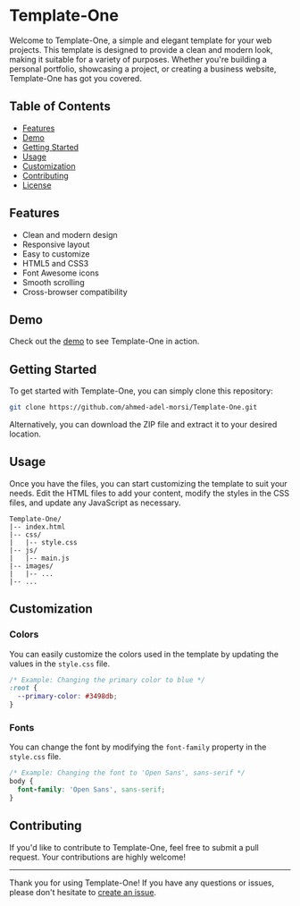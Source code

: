 # Template-One

Welcome to Template-One, a simple and elegant template for your web projects. This template is designed to provide a clean and modern look, making it suitable for a variety of purposes. Whether you're building a personal portfolio, showcasing a project, or creating a business website, Template-One has got you covered.

## Table of Contents

- [Features](#features)
- [Demo](#demo)
- [Getting Started](#getting-started)
- [Usage](#usage)
- [Customization](#customization)
- [Contributing](#contributing)
- [License](#license)

## Features

- Clean and modern design
- Responsive layout
- Easy to customize
- HTML5 and CSS3
- Font Awesome icons
- Smooth scrolling
- Cross-browser compatibility

## Demo

Check out the [demo](https://ahmed-adel-morsi.github.io/Template-One/) to see Template-One in action.

## Getting Started

To get started with Template-One, you can simply clone this repository:

```bash
git clone https://github.com/ahmed-adel-morsi/Template-One.git
```

Alternatively, you can download the ZIP file and extract it to your desired location.

## Usage

Once you have the files, you can start customizing the template to suit your needs. Edit the HTML files to add your content, modify the styles in the CSS files, and update any JavaScript as necessary.

```plaintext
Template-One/
|-- index.html
|-- css/
|   |-- style.css
|-- js/
|   |-- main.js
|-- images/
|   |-- ...
|-- ...
```

## Customization

### Colors

You can easily customize the colors used in the template by updating the values in the `style.css` file.

```css
/* Example: Changing the primary color to blue */
:root {
  --primary-color: #3498db;
}
```

### Fonts

You can change the font by modifying the `font-family` property in the `style.css` file.

```css
/* Example: Changing the font to 'Open Sans', sans-serif */
body {
  font-family: 'Open Sans', sans-serif;
}
```

## Contributing

If you'd like to contribute to Template-One, feel free to submit a pull request. Your contributions are highly welcome!

---

Thank you for using Template-One! If you have any questions or issues, please don't hesitate to [create an issue](https://github.com/ahmed-adel-morsi/Template-One/issues).
